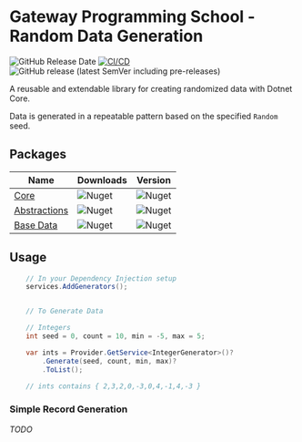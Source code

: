 # Gateway Programming School - Random Data Generation

![GitHub Release Date](https://img.shields.io/github/release-date/gatewayprogrammingschool/RandomDataGeneration?style=flat-square) [![CI/CD](https://github.com/gatewayprogrammingschool/RandomDataGeneration/actions/workflows/dotnetcore.yml/badge.svg)](https://github.com/gatewayprogrammingschool/RandomDataGeneration/actions/workflows/dotnetcore.yml) ![GitHub release (latest SemVer including pre-releases)](https://img.shields.io/github/v/release/gatewayprogrammingschool/randomdatageneration?include_prereleases&sort=semver&style=flat-square)

A reusable and extendable library for creating randomized data with Dotnet Core.

Data is generated in a repeatable pattern based on the specified `Random` seed.

## Packages

Name | Downloads | Version |
-----|-------|------|
[Core](https://www.nuget.org/packages/GPS.RandomDataGenerator) | ![Nuget](https://img.shields.io/nuget/dt/GPS.RandomDataGenerator?label=downloads&style=flat-square) | ![Nuget](https://img.shields.io/nuget/vpre/GPS.RandomDataGenerator?label=version&style=flat-square) |
[Abstractions](https://www.nuget.org/packages/GPS.RandomDataGenerator.Abstractions) | ![Nuget](https://img.shields.io/nuget/dt/GPS.RandomDataGenerator.Abstractions?label=downloads&style=flat-square) | ![Nuget](https://img.shields.io/nuget/vpre/GPS.RandomDataGenerator.Abstractions?label=version&style=flat-square) |
[Base Data](https://www.nuget.org/packages/GPS.RandomDataGenerator.BaseData) | ![Nuget](https://img.shields.io/nuget/dt/GPS.RandomDataGenerator.BaseData?label=downloads&style=flat-square) | ![Nuget](https://img.shields.io/nuget/vpre/GPS.RandomDataGenerator.BaseData?label=version&style=flat-square) |

## Usage

```csharp
    // In your Dependency Injection setup
    services.AddGenerators();


    // To Generate Data

    // Integers
    int seed = 0, count = 10, min = -5, max = 5;

    var ints = Provider.GetService<IntegerGenerator>()?
        .Generate(seed, count, min, max)?
        .ToList();

    // ints contains { 2,3,2,0,-3,0,4,-1,4,-3 }
```

### Simple Record Generation

_TODO_
